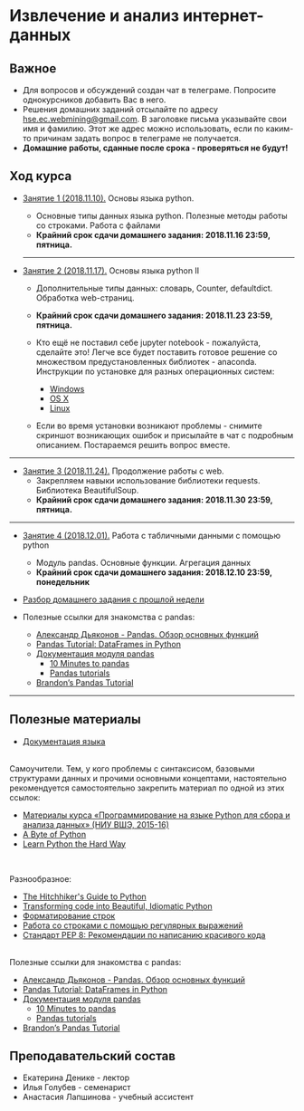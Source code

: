 # Извлечение и анализ интернет-данных

## Важное
* Для вопросов и обсуждений создан чат в телеграме. Попросите однокурсников добавить Вас в него.
* Решения домашних заданий отсылайте по адресу [hse.ec.webmining@gmail.com](hse.ec.webmining@gmail.com). В заголовке письма указывайте свои имя и фамилию. Этот же адрес можно использовать, если по каким-то причинам задать вопрос в телеграме не получается.
* **Домашние работы, сданные после срока - проверяться не будут!**

## Ход курса


* [Занятие 1 (2018.11.10).](https://github.com/magnitofonov/hse-econ-data-analysis-course/tree/master/week_01) Основы языка python. 
	* Основные типы данных языка python. Полезные методы работы со строками. Работа с файлами 
	* **Крайний срок сдачи домашнего задания: 2018.11.16 23:59, пятница.** 

	---

* [Занятие 2 (2018.11.17).](https://github.com/magnitofonov/hse-econ-data-analysis-course/tree/master/week_02) Основы языка python II 
	* Дополнительные типы данных: словарь, Counter, defaultdict. Обработка web-страниц.
	* **Крайний срок сдачи домашнего задания: 2018.11.23 23:59, пятница.** 

	* Кто ещё не поставил себе jupyter notebook - пожалуйста, сделайте это! Легче все будет поставить готовое решение со множеством предустановленных библиотек - anaconda. Инструкции по установке для разных операционных систем:
		* [Windows](https://conda.io/docs/user-guide/install/windows.html)
		* [OS X](https://conda.io/docs/user-guide/install/macos.html)
		* [Linux](https://conda.io/docs/user-guide/install/linux.html)
	
	* Если во время установки возникают проблемы - снимите скриншот возникающих ошибок и присылайте в чат с подробным описанием. Постараемся решить вопрос вместе.

---

* [Занятие 3 (2018.11.24).](https://github.com/magnitofonov/hse-econ-data-analysis-course/tree/master/week_03) Продолжение работы с web.
	* Закрепляем навыки использование библиотеки requests. Библиотека BeautifulSoup. 
	* **Крайний срок сдачи домашнего задания: 2018.11.30 23:59, пятница.** 

---

* [Занятие 4 (2018.12.01).](https://github.com/magnitofonov/hse-econ-data-analysis-course/tree/master/week_04) Работа с табличными данными с помощью python
	* Модуль pandas. Основные функции. Агрегация данных
	* **Крайний срок сдачи домашнего задания: 2018.12.10 23:59, понедельник**

* [Разбор домашнего задания с прошлой недели](https://github.com/magnitofonov/hse-econ-data-analysis-course/blob/master/week_04/hw_03_solution.ipynb)


* Полезные ссылки для знакомства с pandas:
	* [Александр Дьяконов - Pandas. Обзор основных функций](https://alexanderdyakonov.files.wordpress.com/2015/04/ama2015_pandas.pdf) 
	* [Pandas Tutorial: DataFrames in Python](https://www.datacamp.com/community/tutorials/pandas-tutorial-dataframe-python)
	* [Документация модуля pandas](https://pandas.pydata.org/pandas-docs/stable/index.html)
		* [10 Minutes to pandas](https://pandas.pydata.org/pandas-docs/stable/10min.html)
		* [Pandas tutorials](https://pandas.pydata.org/pandas-docs/stable/tutorials.html) 
	* [Brandon’s Pandas Tutorial](https://github.com/brandon-rhodes/pycon-pandas-tutorial) 

---

## Полезные материалы

* [Документация языка](https://docs.python.org/3/)

<br>
Cамоучители. Тем, у кого проблемы с синтаксисом, базовыми структурами данных и прочими основными концептами, настоятельно рекомендуется самостоятельно закрепить материал по одной из этих ссылок:

* [Материалы курса «Программирование на языке Python для сбора и анализа данных» (НИУ ВШЭ, 2015-16)](http://nbviewer.math-hse.info/github/ischurov/pythonhse/tree/master/)
* [A Byte of Python](https://python.swaroopch.com/)
* [Learn Python the Hard Way](https://learnpythonthehardway.org/python3/)

<br>

Разнообразное:

* [The Hitchhiker's Guide to Python](https://docs.python-guide.org/)
* [Transforming code into Beautiful, Idiomatic Python](https://speakerdeck.com/pyconslides/transforming-code-into-beautiful-idiomatic-python-by-raymond-hettinger-1)
* [Форматирование строк](https://pyformat.info/)
* [Работа со строками с помощью регулярных выражений](https://developers.google.com/edu/python/regular-expressions)
* [Стандарт PEP 8: Рекомендации по написанию красивого кода](https://www.python.org/dev/peps/pep-0008/)

<br>
 Полезные ссылки для знакомства с pandas:

* [Александр Дьяконов - Pandas. Обзор основных функций](https://alexanderdyakonov.files.wordpress.com/2015/04/ama2015_pandas.pdf) 
* [Pandas Tutorial: DataFrames in Python](https://www.datacamp.com/community/tutorials/pandas-tutorial-dataframe-python)
* [Документация модуля pandas](https://pandas.pydata.org/pandas-docs/stable/index.html)
	* [10 Minutes to pandas](https://pandas.pydata.org/pandas-docs/stable/10min.html)
	* [Pandas tutorials](https://pandas.pydata.org/pandas-docs/stable/tutorials.html) 
* [Brandon’s Pandas Tutorial](https://github.com/brandon-rhodes/pycon-pandas-tutorial) 

## Преподавательский состав

* Екатерина Денике - лектор
* Илья Голубев - семенарист
* Анастасия Лапшинова - учебный ассистент